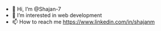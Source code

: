 - 👋 Hi, I’m @Shajan-7
- 👀 I’m interested in web development
- 📫 How to reach me https://www.linkedin.com/in/shajanm

